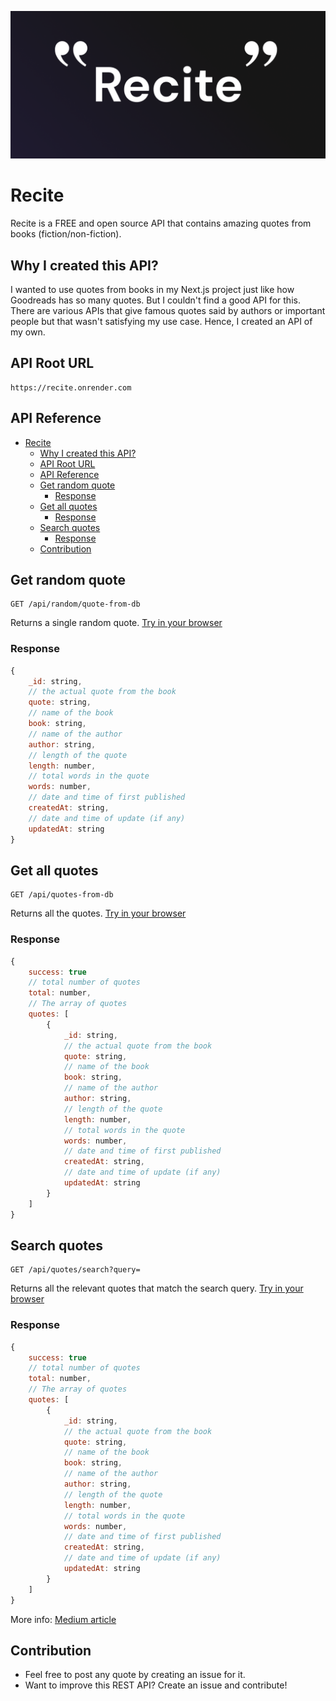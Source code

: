 ![Recite cover with a black gradient background and two quote icons](./images/recite-v1.png)

# Recite

Recite is a FREE and open source API that contains amazing quotes from books (fiction/non-fiction).

## Why I created this API?

I wanted to use quotes from books in my Next.js project just like how Goodreads has so many quotes. But I couldn't find a good API for this. There are various APIs that give famous quotes said by authors or important people but that wasn't satisfying my use case. Hence, I created an API of my own.

## API Root URL

```
https://recite.onrender.com
```

## API Reference

- [Recite](#recite)
  - [Why I created this API?](#why-i-created-this-api)
  - [API Root URL](#api-root-url)
  - [API Reference](#api-reference)
  - [Get random quote](#get-random-quote)
    - [Response](#response)
  - [Get all quotes](#get-all-quotes)
    - [Response](#response-1)
  - [Search quotes](#search-quotes)
    - [Response](#response-2)
  - [Contribution](#contribution)

## Get random quote

```
GET /api/random/quote-from-db
```

Returns a single random quote.
[Try in your browser](https://recite.onrender.com/api/random/quote-from-db)

### Response

```JavaScript
{
    _id: string,
    // the actual quote from the book
    quote: string,
    // name of the book
    book: string,
    // name of the author
    author: string,
    // length of the quote
    length: number,
    // total words in the quote
    words: number,
    // date and time of first published
    createdAt: string,
    // date and time of update (if any)
    updatedAt: string
}
```

## Get all quotes

```
GET /api/quotes-from-db
```

Returns all the quotes.
[Try in your browser](https://recite.onrender.com/api/quotes-from-db)

### Response

```JavaScript
{
    success: true
    // total number of quotes
    total: number,
    // The array of quotes
    quotes: [
        {
            _id: string,
            // the actual quote from the book
            quote: string,
            // name of the book
            book: string,
            // name of the author
            author: string,
            // length of the quote
            length: number,
            // total words in the quote
            words: number,
            // date and time of first published
            createdAt: string,
            // date and time of update (if any)
            updatedAt: string
        }
    ]
}
```

## Search quotes

```
GET /api/quotes/search?query=
```

Returns all the relevant quotes that match the search query.
[Try in your browser](https://recite.onrender.com/api/quotes/search?query=life)

### Response

```JavaScript
{
    success: true
    // total number of quotes
    total: number,
    // The array of quotes
    quotes: [
        {
            _id: string,
            // the actual quote from the book
            quote: string,
            // name of the book
            book: string,
            // name of the author
            author: string,
            // length of the quote
            length: number,
            // total words in the quote
            words: number,
            // date and time of first published
            createdAt: string,
            // date and time of update (if any)
            updatedAt: string
        }
    ]
}
```

More info: [Medium article](https://medium.com/@sumsourabh14/introducing-recite-a-free-api-for-book-quotes-138dca77f7da)

[def]: #recite

## Contribution

- Feel free to post any quote by creating an issue for it.
- Want to improve this REST API? Create an issue and contribute!
